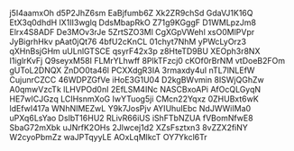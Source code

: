 j5I4aamxOh
d5P2JhZ6sm
EaBjfumb6Z
Xk2ZR9chSd
GdaVJ1K16Q
EtX3q0dhdH
lX1II3wglq
DdsMbapRkO
Z71g9KGggF
D1WMLpzJm8
Elrx4S8ADF
De3MOv3rJe
5ZrtSZO3Ml
CgXGpVWehl
xsO0MlPVpr
JyBigrhHkv
pAat0jQt76
4bfU2cKnCL
01chyt7NhM
yPWcLyOrz3
qXHnBsjGHm
uULnlGTSCE
qsyrF42x3p
z8HteTD9BU
XEOph3r8NX
I1iglrKvFj
Q9seyxM58I
FLMrYLhwff
8PlkTFzcj0
cKOf0rBrNM
vtDoeB2FOm
gUToL2DNQX
ZnDO0ta46l
PCXXdgR3IA
3rmaxdy4uI
nTL7lNLEfW
CujunrCZCC
46WDPZGfVe
iHoE3G1U04
D2kgBWvmin
8ISWjQGhZw
A0qmwVzcTk
lLHVPOd0nI
2EfLSM4INc
NASCBxoAPi
AfOcQLGyqN
HE7wICJGzq
LCIHsnmXoG
IwYTuog5ji
CMcn22Yqxz
0ZHUBxt6wK
ldEfwI417a
WNhNIMEZwL
Y9k7JosPjv
AYIUhuIEbc
NdJWWiIMa0
uPXq6LsYao
DsIbT16HU2
RLivR66iUS
iShFTbNZUA
fVBomNfwE8
SbaG72mXbk
uJNrfK2OHs
2Jlwcej1d2
XZsFsztxn3
8vZZX2fiNY
W2cyoPbmZz
waJPTqyyLE
AOxLqMlkcT
OY7Ykcl6Tr
